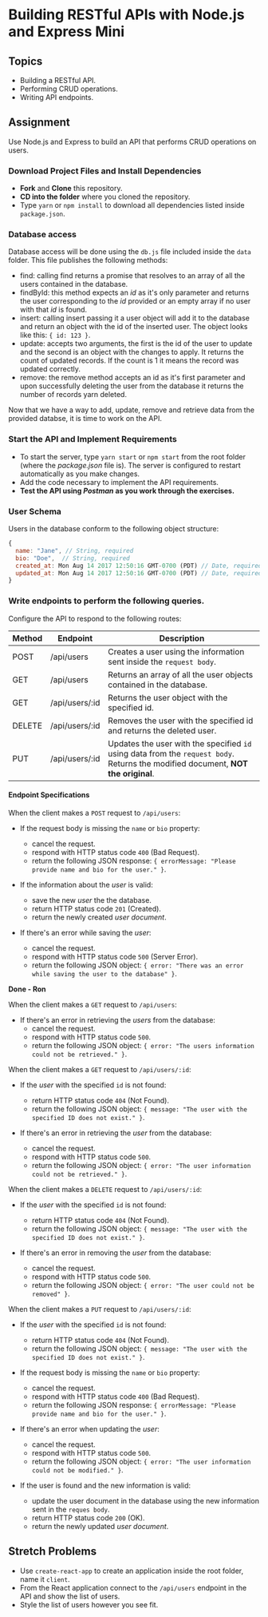 # Building RESTful APIs with Node.js and Express Mini

## Topics

* Building a RESTful API.
* Performing CRUD operations.
* Writing API endpoints.

## Assignment

Use Node.js and Express to build an API that performs CRUD operations on users.

### Download Project Files and Install Dependencies

* **Fork** and **Clone** this repository.
* **CD into the folder** where you cloned the repository.
* Type `yarn` or `npm install` to download all dependencies listed inside `package.json`.

### Database access

Database access will be done using the `db.js` file included inside the `data` folder. This file publishes the following methods:

* find: calling find returns a promise that resolves to an array of all the users contained in the database.
* findById: this method expects an _id_ as it's only parameter and returns the user corresponding to the _id_ provided or an empty array if no user with that _id_ is found.
* insert: calling insert passing it a user object will add it to the database and return an object with the id of the inserted user. The object looks like this: `{ id: 123 }`.
* update: accepts two arguments, the first is the id of the user to update and the second is an object with the changes to apply. It returns the count of updated records. If the count is 1 it means the record was updated correctly.
* remove: the remove method accepts an id as it's first parameter and upon successfully deleting the user from the database it returns the number of records yarn deleted.

Now that we have a way to add, update, remove and retrieve data from the provided databse, it is time to work on the API.

### Start the API and Implement Requirements

* To start the server, type `yarn start` or `npm start` from the root folder (where the _package.json_ file is). The server is configured to restart automatically as you make changes.
* Add the code necessary to implement the API requirements.
* **Test the API using _Postman_ as you work through the exercises.**

### User Schema

Users in the database conform to the following object structure:

```js
{
  name: "Jane", // String, required
  bio: "Doe",  // String, required
  created_at: Mon Aug 14 2017 12:50:16 GMT-0700 (PDT) // Date, required, defaults to current date
  updated_at: Mon Aug 14 2017 12:50:16 GMT-0700 (PDT) // Date, required, defaults to current date
}
```

### Write endpoints to perform the following queries.

Configure the API to respond to the following routes:

| Method | Endpoint       | Description                                                                                                                       |
| ------ | -------------- | --------------------------------------------------------------------------------------------------------------------------------- |
| POST   | /api/users     | Creates a user using the information sent inside the `request body`.                                                              |
| GET    | /api/users     | Returns an array of all the user objects contained in the database.                                                               |
| GET    | /api/users/:id | Returns the user object with the specified id.                                                                                    |
| DELETE | /api/users/:id | Removes the user with the specified id and returns the deleted user.                                                              |
| PUT    | /api/users/:id | Updates the user with the specified `id` using data from the `request body`. Returns the modified document, **NOT the original**. |

#### Endpoint Specifications

When the client makes a `POST` request to `/api/users`:

* If the request body is missing the `name` or `bio` property:

  * cancel the request.
  * respond with HTTP status code `400` (Bad Request).
  * return the following JSON response: `{ errorMessage: "Please provide name and bio for the user." }`.

* If the information about the _user_ is valid:

  * save the new _user_ the the database.
  * return HTTP status code `201` (Created).
  * return the newly created _user document_.

* If there's an error while saving the _user_:
  * cancel the request.
  * respond with HTTP status code `500` (Server Error).
  * return the following JSON object: `{ error: "There was an error while saving the user to the database" }`.

**Done - Ron**

When the client makes a `GET` request to `/api/users`:

* If there's an error in retrieving the _users_ from the database:
  * cancel the request.
  * respond with HTTP status code `500`.
  * return the following JSON object: `{ error: "The users information could not be retrieved." }`.

When the client makes a `GET` request to `/api/users/:id`:

* If the _user_ with the specified `id` is not found:

  * return HTTP status code `404` (Not Found).
  * return the following JSON object: `{ message: "The user with the specified ID does not exist." }`.

* If there's an error in retrieving the _user_ from the database:
  * cancel the request.
  * respond with HTTP status code `500`.
  * return the following JSON object: `{ error: "The user information could not be retrieved." }`.

When the client makes a `DELETE` request to `/api/users/:id`:

* If the _user_ with the specified `id` is not found:

  * return HTTP status code `404` (Not Found).
  * return the following JSON object: `{ message: "The user with the specified ID does not exist." }`.

* If there's an error in removing the _user_ from the database:
  * cancel the request.
  * respond with HTTP status code `500`.
  * return the following JSON object: `{ error: "The user could not be removed" }`.

When the client makes a `PUT` request to `/api/users/:id`:

* If the _user_ with the specified `id` is not found:

  * return HTTP status code `404` (Not Found).
  * return the following JSON object: `{ message: "The user with the specified ID does not exist." }`.

* If the request body is missing the `name` or `bio` property:

  * cancel the request.
  * respond with HTTP status code `400` (Bad Request).
  * return the following JSON response: `{ errorMessage: "Please provide name and bio for the user." }`.

* If there's an error when updating the _user_:

  * cancel the request.
  * respond with HTTP status code `500`.
  * return the following JSON object: `{ error: "The user information could not be modified." }`.

* If the user is found and the new information is valid:

  * update the user document in the database using the new information sent in the `reques body`.
  * return HTTP status code `200` (OK).
  * return the newly updated _user document_.

## Stretch Problems

* Use `create-react-app` to create an application inside the root folder, name it `client`.
* From the React application connect to the `/api/users` endpoint in the API and show the list of users.
* Style the list of users however you see fit.
